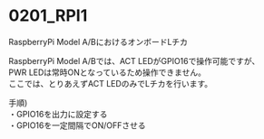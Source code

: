 # 0201_RPI1

RaspberryPi Model A/BにおけるオンボードLチカ

RaspberryPi Model A/Bでは、ACT LEDがGPIO16で操作可能ですが、  
PWR LEDは常時ONとなっているため操作できません。  
ここでは、とりあえずACT LEDのみでLチカを行います。

手順)  
・GPIO16を出力に設定する  
・GPIO16を一定間隔でON/OFFさせる
